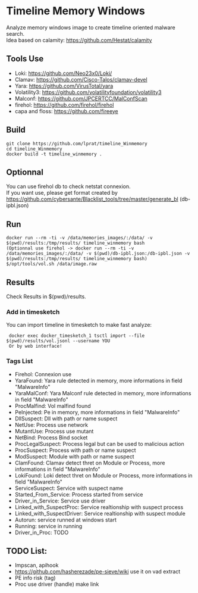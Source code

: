 # Timeline Memory Windows

Analyze memory windows image to create timeline oriented malware search.  
Idea based on calamity: https://github.com/Hestat/calamity  

## Tools Use
  - Loki: https://github.com/Neo23x0/Loki/
  - Clamav: https://github.com/Cisco-Talos/clamav-devel
  - Yara: https://github.com/VirusTotal/yara
  - Volatility3: https://github.com/volatilityfoundation/volatility3
  - Malconf: https://github.com/JPCERTCC/MalConfScan
  - firehol: https://github.com/firehol/firehol
  - capa and floss: https://github.com/fireeye

## Build

```
git clone https://github.com/lprat/timeline_Winmemory
cd timeline_Winmemory
docker build -t timeline_winmemory .
```

## Optionnal

You can use firehol db to check netstat connexion.  
If you want use, please get format created by https://github.com/cybersante/Blacklist_tools/tree/master/generate_bl (db-ipbl.json)  

## Run

```
docker run --rm -ti -v /data/memories_images/:/data/ -v $(pwd)/results:/tmp/results/ timeline_winmemory bash
(Optionnal use firehol -> docker run --rm -ti -v /data/memories_images/:/data/ -v $(pwd)/db-ipbl.json:/db-ipbl.json -v $(pwd)/results:/tmp/results/ timeline_winmemory bash)
$/opt/tools/vol.sh /data/image.raw
```

## Results

Check Results in $(pwd)/results.  

### Add in timesketch

You can import timeline in timesketch to make fast analyze:
```
 docker exec docker_timesketch_1 tsctl import --file $(pwd)/results/vol.jsonl --username YOU
 Or by web interface!
```

### Tags List

  - Firehol: Connexion use
  - YaraFound: Yara rule detected in memory, more informations in field "MalwareInfo"
  - YaraMalConf: Yara Malconf rule detected in memory, more informations in field "MalwareInfo"
  - ProcMalfind: Vol malfind found
  - PeInjected: Pe in memory, more informations in field "MalwareInfo"
  - DllSuspect: Dll with path or name suspect
  - NetUse: Process use network
  - MutantUse: Process use mutant
  - NetBind: Process Bind socket
  - ProcLegalSuspect: Process legal but can be used to malicious action
  - ProcSuspect: Process with path or name suspect
  - ModSuspect: Module with path or name suspect
  - ClamFound: Clamav detect thret on Module or Process, more informations in field "MalwareInfo"
  - LokiFound: Loki detect thret on Module or Process, more informations in field "MalwareInfo"
  - ServiceSuspect: Service with suspect name
  - Started_From_Service: Process started from service
  - Driver_in_Service: Service use driver
  - Linked_with_SuspectProc: Service realtionship with suspect process
  - Linked_with_SuspectDriver: Service realtionship with suspect module
  - Autorun: service runned at windows start
  - Running: service in running
  - Driver_in_Proc: TODO

## TODO List:
 - Impscan, apihook
 - https://github.com/hasherezade/pe-sieve/wiki use it on vad extract
 - PE info risk (tag)
 - Proc use driver (handle) make link
